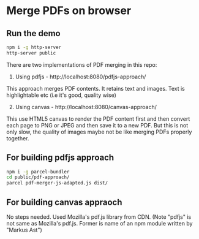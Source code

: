 # Merge PDFs on browser

## Run the demo

```sh
npm i -g http-server
http-server public
```

There are two implementations of PDF merging in this repo:

1. Using pdfjs - http://localhost:8080/pdfjs-approach/

This approach merges PDF contents. It retains text and images. Text is highlightable etc (i.e it's good, quality wise)

2. Using canvas - http://localhost:8080/canvas-approach/

This use HTML5 canvas to render the PDF content first and then convert each page to PNG or JPEG and then save it to a new PDF. But this is not only slow, the quality of images maybe not be like merging PDFs properly together.


## For building pdfjs approach

```sh
npm i -g parcel-bundler
cd public/pdf-approach/
parcel pdf-merger-js-adapted.js dist/
```

## For building canvas appraoch

No steps needed. Used Mozilla's pdf.js library from CDN.
(Note "pdfjs" is not same as Mozilla's pdf.js. Former is name of an npm module written by "Markus Ast")